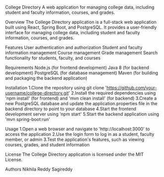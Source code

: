 College Directory
A web application for managing college data, including student and faculty information, courses, and grades.

Overview
The College Directory application is a full-stack web application built using React, Spring Boot, and PostgreSQL. It provides a user-friendly interface for managing college data, including student and faculty information, courses, and grades.

Features
User authentication and authorization
Student and faculty information management
Course management
Grade management
Search functionality for students, faculty, and courses

Requirements
Node.js (for frontend development)
Java 8 (for backend development)
PostgreSQL (for database management)
Maven (for building and packaging the backend application)

Installation
1.Clone the repository using git clone 'https://github.com/your-username/college-directory.git'
2.Install the required dependencies using 'npm install' (for frontend) and 'mvn clean install' (for backend)
3.Create a new PostgreSQL database and update the application.properties file in the backend directory to point to your database
4.Start the frontend development server using 'npm start'
5.Start the backend application using 'mvn spring-boot:run'

Usage
1.Open a web browser and navigate to 'http://localhost:3000' to access the application
2.Use the login form to log in as a student, faculty member, or admin
3.Test the application's features, such as viewing courses, grades, and student information

License
The College Directory application is licensed under the MIT License.

Authors
Nikhila Reddy Sagireddy
